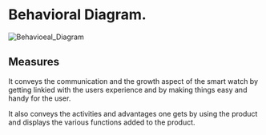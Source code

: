 # Behavioral Diagram.
![Behavioeal_Diagram](https://user-images.githubusercontent.com/98813646/154840095-e3532314-029e-4126-a272-b076b2acc955.PNG)

## Measures
 It conveys the communication and the growth aspect of the smart watch by getting linkied with the users experience 
 and by making things easy and handy for the user.
 
 It also conveys the activities and advantages one gets by using the product and displays the various functions added to the product.
